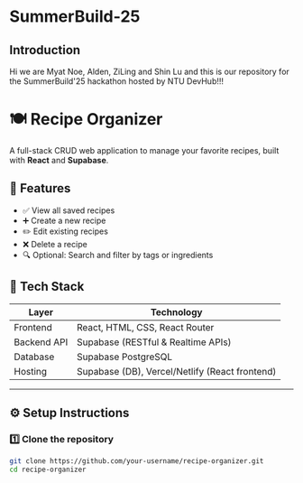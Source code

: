 # SummerBuild-25


## Introduction 
Hi we are Myat Noe, Alden, ZiLing and Shin Lu and this is our repository for the SummerBuild'25 hackathon hosted by NTU DevHub!!!

# 🍽️ Recipe Organizer

A full-stack CRUD web application to manage your favorite recipes, built with **React** and **Supabase**.

## 📌 Features

- ✅ View all saved recipes
- ➕ Create a new recipe
- ✏️ Edit existing recipes
- ❌ Delete a recipe
- 🔍 Optional: Search and filter by tags or ingredients

## 🧰 Tech Stack

| Layer       | Technology                        |
|-------------|------------------------------------|
| Frontend    | React, HTML, CSS, React Router     |
| Backend API | Supabase (RESTful & Realtime APIs) |
| Database    | Supabase PostgreSQL                |
| Hosting     | Supabase (DB), Vercel/Netlify (React frontend) |

---

## ⚙️ Setup Instructions

### 1️⃣ Clone the repository

```bash
git clone https://github.com/your-username/recipe-organizer.git
cd recipe-organizer
